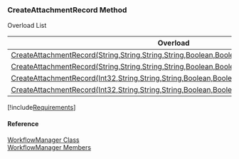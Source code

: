 ﻿### CreateAttachmentRecord Method

Overload List

| Overload | Description |
| --- | --- |
| [CreateAttachmentRecord(String,String,String,String,Boolean,Boolean)](fcSDK~FChoice.Foundation.Clarify.Workflow.WorkflowManager~CreateAttachmentRecord(String,String,String,String,Boolean,Boolean).md) |   |
| [CreateAttachmentRecord(String,String,String,String,Boolean,Boolean,IDictionary<String,Object>)](fcSDK~FChoice.Foundation.Clarify.Workflow.WorkflowManager~CreateAttachmentRecord(String,String,String,String,Boolean,Boolean,IDictionary{String,Object}).md) |   |
| [CreateAttachmentRecord(Int32,String,String,String,Boolean,Boolean)](fcSDK~FChoice.Foundation.Clarify.Workflow.WorkflowManager~CreateAttachmentRecord(Int32,String,String,String,Boolean,Boolean).md) |   |
| [CreateAttachmentRecord(Int32,String,String,String,Boolean,Boolean,IDictionary<String,Object>)](fcSDK~FChoice.Foundation.Clarify.Workflow.WorkflowManager~CreateAttachmentRecord(Int32,String,String,String,Boolean,Boolean,IDictionary{String,Object}).md) |   |

[!include[Requirements](../partials/requirements.md)]



#### Reference

[WorkflowManager Class](fcSDK~FChoice.Foundation.Clarify.Workflow.WorkflowManager.md)  
[WorkflowManager Members](fcSDK~FChoice.Foundation.Clarify.Workflow.WorkflowManager_members.md)
